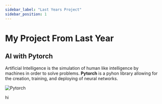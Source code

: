 ```yaml
---
sidebar_label: "Last Years Project"
sidebar_position: 1
---
```



# My Project From Last Year

## AI with Pytorch

Artificial Intelligence is the simulation of human like intelligence by machines in order to solve problems. **Pytorch** is a pyhon library allowing for the creation, training, and deploying of neural networks.

![Pytorch](https://venturebeat.com/wp-content/uploads/2019/06/pytorch-e1576624094357.jpg?w=1200&strip=all)

hi

